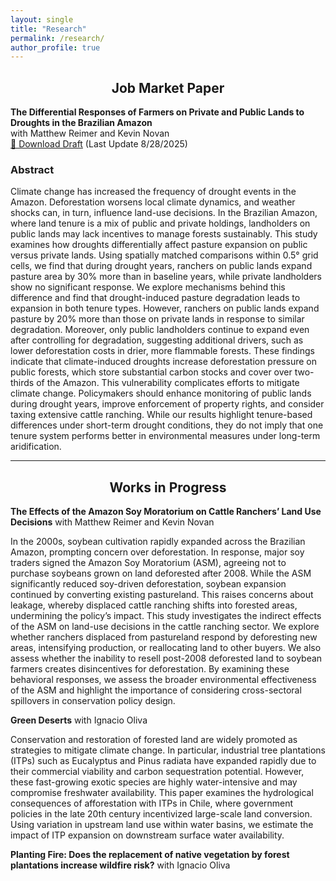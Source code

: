 ```yaml
---
layout: single
title: "Research"
permalink: /research/
author_profile: true
---
```


<div style="text-align: center;">
  <h2>Job Market Paper</h2>
</div>

**The Differential Responses of Farmers on Private and Public Lands to Droughts in the Brazilian Amazon**  
with Matthew Reimer and Kevin Novan  
[📄 Download Draft](({{'The_differential_responses_of_farmers_Bruno_Pimenta.pdf'}})) (Last Update 8/28/2025)
### Abstract

Climate change has increased the frequency of drought events in the Amazon. Deforestation worsens local climate dynamics, and weather shocks can, in turn, influence land-use decisions. In the Brazilian Amazon, where land tenure is a mix of public and private holdings, landholders on public lands may lack incentives to manage forests sustainably. This study examines how droughts differentially affect pasture expansion on public versus private lands. Using spatially matched comparisons within 0.5° grid cells, we find that during drought years, ranchers on public lands expand pasture area by 30% more than in baseline years, while private landholders show no significant response. We explore mechanisms behind this difference and find that drought-induced pasture degradation leads to expansion in both tenure types. However, ranchers on public lands expand pasture by 20% more than those on private lands in response to similar degradation. Moreover, only public landholders continue to expand even after controlling for degradation, suggesting additional drivers, such as lower deforestation costs in drier, more flammable forests. These findings indicate that climate-induced droughts increase deforestation pressure on public forests, which store substantial carbon stocks and cover over two-thirds of the Amazon. This vulnerability complicates efforts to mitigate climate change. Policymakers should enhance monitoring of public lands during drought years, improve enforcement of property rights, and consider taxing extensive cattle ranching. While our results highlight tenure-based differences under short-term drought conditions, they do not imply that one tenure system performs better in environmental measures under long-term aridification.

---

<div style="text-align: center;">
  <h2>Works in Progress</h2>
</div>

**The Effects of the Amazon Soy Moratorium on Cattle Ranchers’ Land Use Decisions** with Matthew Reimer and Kevin Novan

In the 2000s, soybean cultivation rapidly expanded across the Brazilian Amazon, prompting concern over deforestation. In response, major soy traders signed the Amazon Soy Moratorium (ASM), agreeing not to purchase soybeans grown on land deforested after 2008. While the ASM significantly reduced soy-driven deforestation, soybean expansion continued by converting existing pastureland. This raises concerns about leakage, whereby displaced cattle ranching shifts into forested areas, undermining the policy’s impact. This study investigates the indirect effects of the ASM on land-use decisions in the cattle ranching sector. We explore whether ranchers displaced from pastureland respond by deforesting new areas, intensifying production, or reallocating land to other buyers. We also assess whether the inability to resell post-2008 deforested land to soybean farmers creates disincentives for deforestation. By examining these behavioral responses, we assess the broader environmental effectiveness of the ASM and highlight the importance of considering cross-sectoral spillovers in conservation policy design.


**Green Deserts** with Ignacio Oliva

Conservation and restoration of forested land are widely promoted as strategies to mitigate climate change. In particular, industrial tree plantations (ITPs) such as Eucalyptus and Pinus radiata have expanded rapidly due to their commercial viability and carbon sequestration potential. However, these fast-growing exotic species are highly water-intensive and may compromise freshwater availability. This paper examines the hydrological consequences of afforestation with ITPs in Chile, where government policies in the late 20th century incentivized large-scale land conversion. Using variation in upstream land use within water basins, we estimate the impact of ITP expansion on downstream surface water availability.

**Planting Fire: Does the replacement of native vegetation by forest plantations increase wildfire risk?** with Ignacio Oliva

